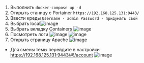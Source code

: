 1. Выполнить ```docker-compose up -d```
2. Открыть станицу с Portainer ```https://192.168.125.131:9443/```
3. Ввести креды ```Username - admin Password - придумать свой```
4. Выбрать local![image](https://user-images.githubusercontent.com/70856758/208527602-7b3a2ebc-4467-442b-9fcb-e4d4331c19e1.png)
5. Выбрать вкладку Containers ![image](https://user-images.githubusercontent.com/70856758/208527877-a0dd1096-5819-49dd-98a9-84d73251d98f.png)
6. Посмотреть логи ![image](https://user-images.githubusercontent.com/70856758/208528222-378dd319-20cc-4b5b-8edb-7e38c2383552.png)
![image](https://user-images.githubusercontent.com/70856758/208528329-bc02fbef-f082-4394-ad83-91a3ccef5e66.png)
7. Открыть страницу Apache ![image](https://user-images.githubusercontent.com/70856758/208528618-2ddf6f97-5629-478f-a26a-3a6a86a275d6.png)
* Для смены темы перейдите в настройки https://192.168.125.131:9443/#!/account ![image](https://user-images.githubusercontent.com/70856758/208528877-beb58776-2530-4d2f-bc37-38364cb8ab91.png)
